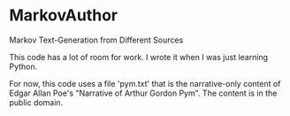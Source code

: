 # MarkovAuthor
Markov Text-Generation from Different Sources

This code has a lot of room for work.
I wrote it when I was just learning Python.

For now, this code uses a file 'pym.txt' that is the narrative-only content of Edgar Allan Poe's "Narrative of Arthur Gordon Pym".
The content is in the public domain.
